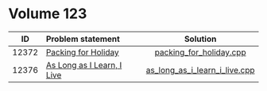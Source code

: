 # Volume 123

|  ID   |       Problem statement        |             Solution              |
|:-----:|:-------------------------------|:---------------------------------:|
| 12372 | [Packing for Holiday][]        | [packing_for_holiday.cpp][]       |
| 12376 | [As Long as I Learn, I Live][] | [as_long_as_i_learn_i_live.cpp][] |

[Packing for Holiday]:        http://uva.onlinejudge.org/index.php?option=com_onlinejudge&Itemid=8&category=278&page=show_problem&problem=3794
[As Long as I Learn, I Live]: http://uva.onlinejudge.org/index.php?option=com_onlinejudge&Itemid=8&category=278&page=show_problem&problem=3794

[packing_for_holiday.cpp]:       packing_for_holiday.cpp
[as_long_as_i_learn_i_live.cpp]: as_long_as_i_learn_i_live.cpp

